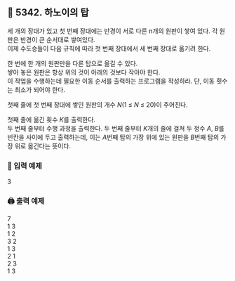 ## 🏁 5342. 하노이의 탑
세 개의 장대가 있고 첫 번째 장대에는 반경이 서로 다른 n개의 원판이 쌓여 있다. 각 원판은 반경이 큰 순서대로 쌓여있다. 
<br>이제 수도승들이 다음 규칙에 따라 첫 번째 장대에서 세 번째 장대로 옮기려 한다.

한 번에 한 개의 원판만을 다른 탑으로 옮길 수 있다.
<br>쌓아 놓은 원판은 항상 위의 것이 아래의 것보다 작아야 한다.
<br>이 작업을 수행하는데 필요한 이동 순서를 출력하는 프로그램을 작성하라. 단, 이동 횟수는 최소가 되어야 한다.

첫째 줄에 첫 번째 장대에 쌓인 원판의 개수 $N$(1 ≤ $N$ ≤ 20)이 주어진다.

첫째 줄에 옮긴 횟수 $K$를 출력한다.
<br>두 번째 줄부터 수행 과정을 출력한다. 두 번째 줄부터 $K$개의 줄에 걸쳐 두 정수 $A$, $B$를 빈칸을 사이에 두고 출력하는데, 이는 $A$번째 탑의 가장 위에 있는 원판을 $B$번째 탑의 가장 위로 옮긴다는 뜻이다.

### 📝 입력 예제
3

### 🖨️ 출력 예제
7<br>
1 3<br>
1 2<br>
3 2<br>
1 3<br>
2 1<br>
2 3<br>
1 3